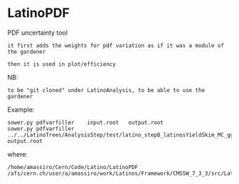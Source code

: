 # LatinoPDF
PDF uncertainty tool

    it first adds the weights for pdf variation as if it was a module of the gardener
    
    then it is used in plot/efficiency   

NB: 

    to be "git cloned" under LatinoAnalysis, to be able to use the gardener
    
    
Example:

    sower.py pdfvarfiller    input.root   output.root
    sower.py pdfvarfiller    ../../LatinoTrees/AnalysisStep/test/latino_stepB_latinosYieldSkim_MC_ggHww_numEvent200.root   output.root


where:

    /home/amassiro/Cern/Code/Latino/LatinoPDF
    /afs/cern.ch/user/a/amassiro/work/Latinos/Framework/CMSSW_7_3_3/src/LatinoAnalysis